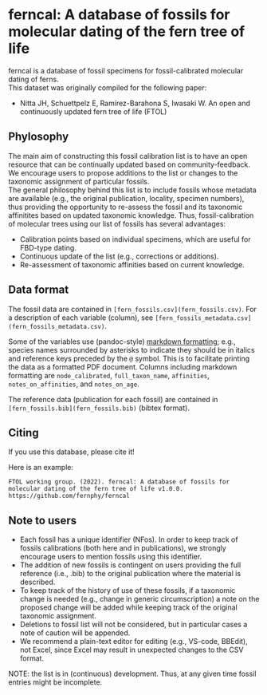 # ferncal: A database of fossils for molecular dating of the fern tree of life  
ferncal is a database of fossil specimens for fossil-calibrated molecular dating of ferns.     
This dataset was originally compiled for the following paper:  
- Nitta JH, Schuettpelz E, Ramírez-Barahona S, Iwasaki W. An open and continuously updated fern tree of life (FTOL)

## Phylosophy
The main aim of constructing this fossil calibration list is to have an open resource that can be continually updated based on community-feedback. We encourage users to propose additions to the list or changes to the taxonomic assignment of particular fossils.  
The general philosophy behind this list is to include fossils whose metadata are available (e.g., the original publication, locality, specimen numbers), thus providing the opportunity to re-assess the fossil and its taxonomic affinitites based on updated taxonomic knowledge. Thus, fossil-calibration of molecular trees using our list of fossils has several advantages:
- Calibration points based on individual specimens, which are useful for FBD-type dating.
- Continuous update of the list (e.g., corrections or additions).
- Re-assessment of taxonomic affinities based on current knowledge.

## Data format
The fossil data are contained in `[fern_fossils.csv](fern_fossils.csv)`.
For a description of each variable (column), see `[fern_fossils_metadata.csv](fern_fossils_metadata.csv)`.

Some of the variables use (pandoc-style) [markdown formatting](https://pandoc.org/MANUAL.html#pandocs-markdown); e.g., species names surrounded by asterisks to indicate they should be in italics and reference keys preceded by the `@` symbol.
This is to facilitate printing the data as a formatted PDF document. 
Columns including markdown formatting are `node_calibrated`, `full_taxon_name`, `affinities`, `notes_on_affinities`, and `notes_on_age`.

The reference data (publication for each fossil) are contained in `[fern_fossils.bib](fern_fossils.bib)` (bibtex format).

## Citing

If you use this database, please cite it!

Here is an example:

    FTOL working group. (2022). ferncal: A database of fossils for molecular dating of the fern tree of life v1.0.0. https://github.com/fernphy/ferncal

## Note to users
- Each fossil has a unique identifier (NFos). In order to keep track of fossils calibrations (both here and in publications), we strongly encourage users to mention fossils using this identifier.  
- The addition of new fossils is contingent on users providing the full reference (i.e., .bib) to the original publication where the material is described.  
- To keep track of the history of use of these fossils, if a taxonomic change is needed (e.g., change in generic circumscription) a note on the proposed change will be added while keeping track of the original taxonomic assignment.  
- Deletions to fossil list will not be considered, but in particular cases a note of caution will be appended.
- We recommend a plain-text editor for editing (e.g., VS-code, BBEdit), not Excel, since Excel may result in unexpected changes to the CSV format.

NOTE: the list is in (continuous) development. Thus, at any given time fossil entries might be incomplete.

